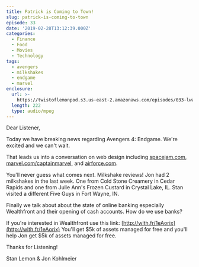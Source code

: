 ```yaml
---
title: Patrick is Coming to Town!
slug: patrick-is-coming-to-town
episode: 33
date: '2019-02-28T13:12:39.000Z'
categories:
  - Finance
  - Food
  - Movies
  - Technology
tags:
  - avengers
  - milkshakes
  - endgame
  - marvel
enclosure:
  url: >-
    https://twistoflemonpod.s3.us-east-2.amazonaws.com/episodes/033-lwatol-20190228.mp3
  length: 222
  type: audio/mpeg
---
```


Dear Listener,

Today we have breaking news regarding Avengers 4: Endgame. We're excited and we can't wait.

That leads us into a conversation on web design including [spacejam.com](https://spacejam.com), [marvel.com/captainmarvel](https://marvel.com/captainmarvel), and [airforce.com](https://airforce.com).

You'll never guess what comes next. Milkshake reviews! Jon had 2 milkshakes in the last week. One from Cold Stone Creamery in Cedar Rapids and one from Julie Ann's Frozen Custard in Crystal Lake, IL. Stan visited a different Five Guys in Fort Wayne, IN.

Finally we talk about about the state of online banking especially Wealthfront and their opening of cash accounts. How do we use banks?

If you're interested in Wealthfront use this link: [http://wlth.fr/1eAorix](http://wlth.fr/1eAorix) You'll get $5k of assets managed for free and you'll help Jon get $5k of assets managed for free.

Thanks for Listening!

Stan Lemon & Jon Kohlmeier

